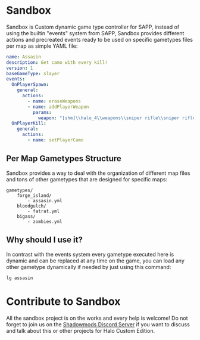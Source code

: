 # Sandbox
Sandbox is Custom dynamic game type controller for SAPP, instead of using the builtin "events"
system from SAPP, Sandbox provides different actions and precreated events ready to be used on
specific gametypes files per map as simple YAML file:
```yml
name: Assasin
description: Get camo with every kill!
version: 1
baseGameType: slayer
events:
  OnPlayerSpawn:
    general:
      actions:
        - name: eraseWeapons
        - name: addPlayerWeapon
          params:
            weapon: "[shm]\\halo_4\\weapons\\sniper rifle\\sniper rifle"
  OnPlayerKill:
    general:
      actions:
        - name: setPlayerCamo
```

## Per Map Gametypes Structure
Sandbox provides a way to deal with the organization of different map files and tons of other
gametypes that are designed for specific maps:
```
gametypes/
    forge_island/
        - assasin.yml
    bloodgulch/
        - fatrat.yml
    bigass/
        - zombies.yml
``` 

## Why should I use it?
In contrast with the events system every gametype executed here is dynamic and can be replaced at any time on the game, you can load any other gametype dynamically if needed by just using this 
command:
```
lg assasin
```

# Contribute to Sandbox
All the sandbox project is on the works and every help is welcome! Do not forget to join us on the [Shadowmods Discord Server](https://discord.shadowmods.net) if you want to discuss and talk about this or other projects for Halo Custom Edition.
